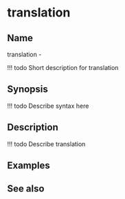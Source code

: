 

# translation


## Name
translation - 

<!-- prettier-ignore -->
!!! todo
     Short description for translation

## Synopsis
<!-- prettier-ignore -->
!!! todo
    Describe syntax here

## Description
<!-- prettier-ignore -->
!!! todo
    Describe translation

## Examples

## See also

